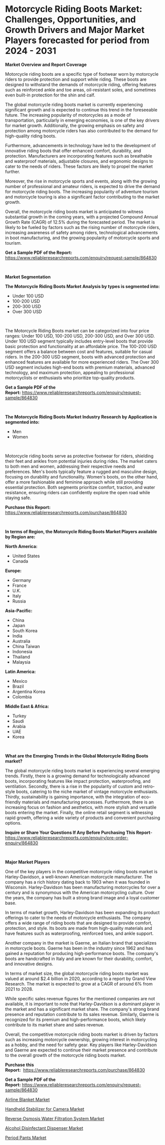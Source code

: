 <p><h1>Motorcycle Riding Boots Market: Challenges, Opportunities, and Growth Drivers and Major Market Players forecasted for period from 2024 - 2031</h1></p><p><strong>Market Overview and Report Coverage</strong></p>
<p><p>Motorcycle riding boots are a specific type of footwear worn by motorcycle riders to provide protection and support while riding. These boots are designed to withstand the demands of motorcycle riding, offering features such as reinforced ankle and toe areas, oil-resistant soles, and sometimes even built-in protection for the shin and calf.</p><p>The global motorcycle riding boots market is currently experiencing significant growth and is expected to continue this trend in the foreseeable future. The increasing popularity of motorcycles as a mode of transportation, particularly in emerging economies, is one of the key drivers for market growth. Additionally, the growing emphasis on safety and protection among motorcycle riders has also contributed to the demand for high-quality riding boots.</p><p>Furthermore, advancements in technology have led to the development of innovative riding boots that offer enhanced comfort, durability, and protection. Manufacturers are incorporating features such as breathable and waterproof materials, adjustable closures, and ergonomic designs to cater to the needs of riders. These factors are likely to propel the market further.</p><p>Moreover, the rise in motorcycle sports and events, along with the growing number of professional and amateur riders, is expected to drive the demand for motorcycle riding boots. The increasing popularity of adventure tourism and motorcycle touring is also a significant factor contributing to the market growth.</p><p>Overall, the motorcycle riding boots market is anticipated to witness substantial growth in the coming years, with a projected Compound Annual Growth Rate (CAGR) of 12.5% during the forecasted period. The market is likely to be fueled by factors such as the rising number of motorcycle riders, increasing awareness of safety among riders, technological advancements in boot manufacturing, and the growing popularity of motorcycle sports and tourism.</p></p>
<p><strong>Get a Sample PDF of the Report:</strong> <a href="https://www.reliableresearchreports.com/enquiry/request-sample/864830">https://www.reliableresearchreports.com/enquiry/request-sample/864830</a></p>
<p>&nbsp;</p>
<p><strong>Market Segmentation</strong></p>
<p><strong>The Motorcycle Riding Boots Market Analysis by types is segmented into:</strong></p>
<p><ul><li>Under 100 USD</li><li>100-200 USD</li><li>200-300 USD</li><li>Over 300 USD</li></ul></p>
<p>&nbsp;</p>
<p><p>The Motorcycle Riding Boots market can be categorized into four price ranges: Under 100 USD, 100-200 USD, 200-300 USD, and Over 300 USD. Under 100 USD segment typically includes entry-level boots that provide basic protection and functionality at an affordable price. The 100-200 USD segment offers a balance between cost and features, suitable for casual riders. In the 200-300 USD segment, boots with advanced protection and enhanced features are available for more experienced riders. The Over 300 USD segment includes high-end boots with premium materials, advanced technology, and maximum protection, appealing to professional motorcyclists or enthusiasts who prioritize top-quality products.</p></p>
<p><strong>Get a Sample PDF of the Report:</strong>&nbsp;<a href="https://www.reliableresearchreports.com/enquiry/request-sample/864830">https://www.reliableresearchreports.com/enquiry/request-sample/864830</a></p>
<p>&nbsp;</p>
<p><strong>The Motorcycle Riding Boots Market Industry Research by Application is segmented into:</strong></p>
<p><ul><li>Men</li><li>Women</li></ul></p>
<p>&nbsp;</p>
<p><p>Motorcycle riding boots serve as protective footwear for riders, shielding their feet and ankles from potential injuries during rides. The market caters to both men and women, addressing their respective needs and preferences. Men's boots typically feature a rugged and masculine design, focusing on durability and functionality. Women's boots, on the other hand, offer a more fashionable and feminine approach while still providing essential protection. Both segments prioritize comfort, traction, and water resistance, ensuring riders can confidently explore the open road while staying safe.</p></p>
<p><strong>Purchase this Report:</strong>&nbsp; <a href="https://www.reliableresearchreports.com/purchase/864830">https://www.reliableresearchreports.com/purchase/864830</a></p>
<p>&nbsp;</p>
<p><strong>In terms of Region, the Motorcycle Riding Boots Market Players available by Region are:</strong></p>
<p>
    <p> <strong> North America: </strong>
        <ul>
            <li>United States</li>
            <li>Canada</li>
        </ul>
        </p> 
    <p> <strong> Europe: </strong>
        <ul>
            <li>Germany</li>
            <li>France</li>
            <li>U.K.</li>
            <li>Italy</li>
            <li>Russia</li>
        </ul>
        </p> 
    <p> <strong> Asia-Pacific: </strong>
        <ul>
            <li>China</li>
            <li>Japan</li>
            <li>South Korea</li>
            <li>India</li>
            <li>Australia</li>
            <li>China Taiwan</li>
            <li>Indonesia</li>
            <li>Thailand</li>
            <li>Malaysia</li>
        </ul>
        </p> 
    <p> <strong> Latin America: </strong>
        <ul>
            <li>Mexico</li>
            <li>Brazil</li>
            <li>Argentina Korea</li>
            <li>Colombia</li>
        </ul>
        </p> 
    <p> <strong> Middle East & Africa: </strong>
        <ul>
            <li>Turkey</li>
            <li>Saudi</li>
            <li>Arabia</li>
            <li>UAE</li>
            <li>Korea</li>
        </ul>
    </p>
    </p>
<p>&nbsp;</p>
<p><strong>What are the Emerging Trends in the Global Motorcycle Riding Boots market?</strong></p>
<p><p>The global motorcycle riding boots market is experiencing several emerging trends. Firstly, there is a growing demand for technologically advanced boots, incorporating features like impact protection, waterproofing, and ventilation. Secondly, there is a rise in the popularity of custom and retro-style boots, catering to the niche market of vintage motorcycle enthusiasts. Thirdly, sustainability is gaining importance, with the integration of eco-friendly materials and manufacturing processes. Furthermore, there is an increasing focus on fashion and aesthetics, with more stylish and versatile boots entering the market. Finally, the online retail segment is witnessing rapid growth, offering a wide variety of products and convenient purchasing options.</p></p>
<p><strong>Inquire or Share Your Questions If Any Before Purchasing This Report</strong>- <a href="https://www.reliableresearchreports.com/enquiry/pre-order-enquiry/864830">https://www.reliableresearchreports.com/enquiry/pre-order-enquiry/864830</a></p>
<p>&nbsp;</p>
<p><strong>Major Market Players</strong></p>
<p><p>One of the key players in the competitive motorcycle riding boots market is Harley-Davidson, a well-known American motorcycle manufacturer. The company has a rich history dating back to 1903 when it was founded in Wisconsin. Harley-Davidson has been manufacturing motorcycles for over a century and is synonymous with the American motorcycling culture. Over the years, the company has built a strong brand image and a loyal customer base.</p><p>In terms of market growth, Harley-Davidson has been expanding its product offerings to cater to the needs of motorcycle enthusiasts. The company offers a wide range of riding boots that are designed to provide comfort, protection, and style. Its boots are made from high-quality materials and have features such as waterproofing, reinforced toes, and ankle support.</p><p>Another company in the market is Gaerne, an Italian brand that specializes in motorcycle boots. Gaerne has been in the industry since 1962 and has gained a reputation for producing high-performance boots. The company's boots are handcrafted in Italy and are known for their durability, comfort, and innovative designs.</p><p>In terms of market size, the global motorcycle riding boots market was valued at around $2.4 billion in 2020, according to a report by Grand View Research. The market is expected to grow at a CAGR of around 6% from 2021 to 2028.</p><p>While specific sales revenue figures for the mentioned companies are not available, it is important to note that Harley-Davidson is a dominant player in the market and has a significant market share. The company's strong brand presence and reputation contribute to its sales revenue. Similarly, Gaerne is recognized for its premium and high-performance boots, which likely contribute to its market share and sales revenue.</p><p>Overall, the competitive motorcycle riding boots market is driven by factors such as increasing motorcycle ownership, growing interest in motorcycling as a hobby, and the need for safety gear. Key players like Harley-Davidson and Gaerne are expected to continue their market presence and contribute to the overall growth of the motorcycle riding boots market.</p></p>
<p><strong>Purchase this Report:</strong>&nbsp;&nbsp;<a href="https://www.reliableresearchreports.com/purchase/864830">https://www.reliableresearchreports.com/purchase/864830</a></p>
<p></p>
<p><strong>Get a Sample PDF of the Report:</strong>&nbsp;<a href="https://www.reliableresearchreports.com/enquiry/request-sample/864830">https://www.reliableresearchreports.com/enquiry/request-sample/864830</a></p>
<p><p><a href="https://github.com/NorbertYates/Market-Research-Report-List-3/blob/main/airline-blanket-market.md">Airline Blanket Market</a></p><p><a href="https://github.com/RoccoManning/Market-Research-Report-List-2/blob/main/handheld-stabilizer-for-camera-market.md">Handheld Stabilizer for Camera Market</a></p><p><a href="https://github.com/GroverBarry/Market-Research-Report-List-3/blob/main/reverse-osmosis-water-filtration-system-market.md">Reverse Osmosis Water Filtration System Market</a></p><p><a href="https://github.com/RickHolmes3/Market-Research-Report-List-2/blob/main/alcohol-disinfectant-dispenser-market.md">Alcohol Disinfectant Dispenser Market</a></p><p><a href="https://github.com/RichRobinson5/Market-Research-Report-List-3/blob/main/period-pants-market.md">Period Pants Market</a></p></p>